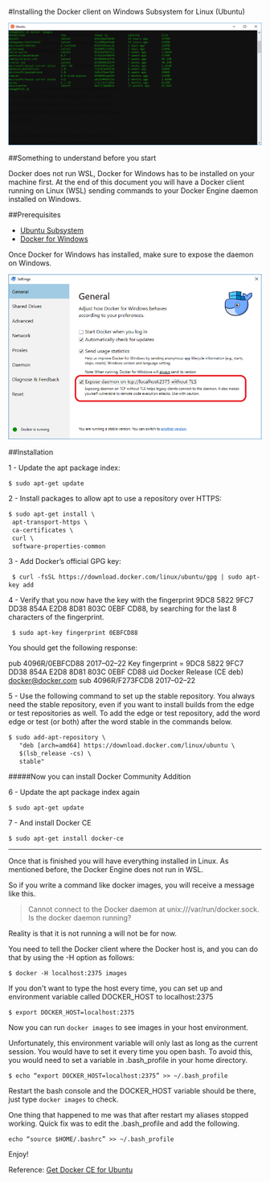 #Installing the Docker client on Windows Subsystem for Linux (Ubuntu)

<img src="images/dockerimages.png" width="600" alt="Image of a Ubuntu Bash Terminal highlighting Docker images">

##Something to understand before you start


Docker does not run WSL, Docker for Windows has to be installed on your machine first. At the end of this document you will have a Docker client running on Linux (WSL) sending commands to your Docker Engine daemon installed on Windows.


##Prerequisites


* <a href="https://docs.microsoft.com/en-us/windows/wsl/install-win10">Ubuntu Subsystem</a>
* <a href="https://www.docker.com/docker-windows">Docker for Windows</a>

Once Docker for Windows has installed, make sure to expose the daemon on Windows.

<img src="images/dockergeneral.png" width="600" alt="Image of the Docker general user interface of settings. General settings is highlighted with expose daemon selected">

##Installation


1 - Update the apt package index:

```
$ sudo apt-get update
```

2 -  Install packages to allow apt to use a repository over HTTPS:

```
$ sudo apt-get install \
 apt-transport-https \
 ca-certificates \
 curl \
 software-properties-common
```

 3 - Add Docker’s official GPG key:

```
 $ curl -fsSL https://download.docker.com/linux/ubuntu/gpg | sudo apt-key add
```

 4 -  Verify that you now have the key with the fingerprint 9DC8 5822 9FC7 DD38 854A E2D8 8D81 803C 0EBF CD88, by searching for the last 8 characters of the fingerprint.

```
 $ sudo apt-key fingerprint 0EBFCD88
```

 You should get the following response:

 pub 4096R/0EBFCD88 2017–02–22
 Key fingerprint = 9DC8 5822 9FC7 DD38 854A E2D8 8D81 803C 0EBF CD88
uid Docker Release (CE deb) <docker@docker.com>
sub 4096R/F273FCD8 2017–02–22

5 - Use the following command to set up the stable repository. You always need the stable repository, even if you want to install builds from the edge or test repositories as well. To add the edge or test repository, add the word edge or test (or both) after the word stable in the commands below.

```
$ sudo add-apt-repository \
   "deb [arch=amd64] https://download.docker.com/linux/ubuntu \
   $(lsb_release -cs) \
   stable"
```

#####Now you can install Docker Community Addition

6 - Update the apt package index again

```
$ sudo apt-get update
```

7 - And install Docker CE

```
$ sudo apt-get install docker-ce
```
----
Once that is finished you will have everything installed in Linux. As mentioned before, the Docker Engine does not run in WSL.

So if you write a command like docker images, you will receive a message like this.

>Cannot connect to the Docker daemon at unix:///var/run/docker.sock. Is the docker daemon running?

Reality is that it is not running a will not be for now.

You need to tell the Docker client where the Docker host is, and you can do that by using the -H option as follows:

```
$ docker -H localhost:2375 images
```
If you don't want to type the host every time, you can set up and environment variable called DOCKER_HOST to localhost:2375
```
$ export DOCKER_HOST=localhost:2375
```
Now you can run ```docker images``` to see images in your host environment.

Unfortunately, this environment variable will only last as long as the current session. You would have to set it every time you open bash. To avoid this, you would need to set a variable in .bash_profile in your home directory.

```
$ echo “export DOCKER_HOST=localhost:2375” >> ~/.bash_profile
```

Restart the bash console and the DOCKER_HOST variable should be there, just type ```docker images``` to check.

One thing that happened to me was that after restart my aliases stopped working. Quick fix was to edit the .bash_profile and add the following.

```
echo “source $HOME/.bashrc” >> ~/.bash_profile
```

Enjoy!

Reference: <a href="https://docs.docker.com/install/linux/docker-ce/ubuntu/">Get Docker CE for Ubuntu</a>
